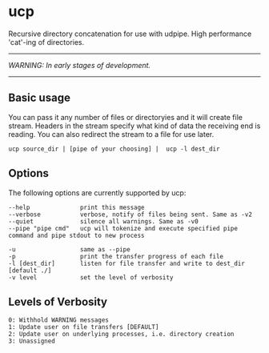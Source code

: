 ucp
===

Recursive directory concatenation for use with udpipe.  High performance 'cat'-ing of directories.

******
_WARNING: In early stages of development._
******
 
Basic usage
-----------
You can pass it any number of files or directoryies and it will create file stream.  Headers in the stream specify what kind of data the receiving end is reading.  You can also redirect the stream to a file for use later.

    ucp source_dir | [pipe of your choosing] |  ucp -l dest_dir
	
Options
-------
The following options are currently supported by ucp:

    --help 		      	print this message
    --verbose 		  	verbose, notify of files being sent. Same as -v2
    --quiet 		  	silence all warnings. Same as -v0
    --pipe "pipe cmd"   ucp will tokenize and execute specified pipe command and pipe stdout to new process
    
    -u					same as --pipe
    -p 		          	print the transfer progress of each file
    -l [dest_dir] 	  	listen for file transfer and write to dest_dir [default ./]
    -v level 	      	set the level of verbosity

Levels of Verbosity
-------------------
   	0: Withhold WARNING messages
   	1: Update user on file transfers [DEFAULT]
   	2: Update user on underlying processes, i.e. directory creation
   	3: Unassigned
